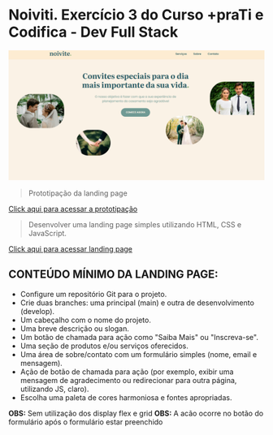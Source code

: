 # Noiviti. Exercício 3 do Curso +praTi e Codifica - Dev Full Stack

![preview](./img/presentation.png)

> Prototipação da landing page

[Click aqui para acessar a prototipação](https://www.figma.com/design/RkhK6jYITEwuxYaVUfO0ju/Landing-page-%2BpraTi?node-id=0-1&t=bHPRoMhBWKh9w9vd-1)

> Desenvolver uma landing page simples utilizando HTML, CSS e JavaScript.

[Click aqui para acessar landing page](https://samilisbrito.github.io/exercicio-3-mais-pra-TI-Landing-page/)

## CONTEÚDO MÍNIMO DA LANDING PAGE:

- Configure um repositório Git para o projeto.
- Crie duas branches: uma principal (main) e outra de desenvolvimento (develop).
- Um cabeçalho com o nome do projeto.
- Uma breve descrição ou slogan.
- Um botão de chamada para ação como "Saiba Mais" ou "Inscreva-se".
- Uma seção de produtos e/ou serviços oferecidos.
- Uma área de sobre/contato com um formulário simples (nome, email e mensagem).
- Ação de botão de chamada para ação (por exemplo, exibir uma mensagem de agradecimento ou redirecionar para outra página, utilizando JS, claro).
- Escolha uma paleta de cores harmoniosa e fontes apropriadas.

**OBS:** Sem utilização dos display flex e grid
**OBS:** A acão ocorre no botão do formulário após o formulário estar preenchido
